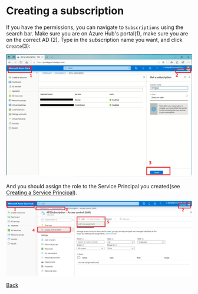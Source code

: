 # Creating a subscription

If you have the permissions, you can navigate to `Subscriptions` using
the search bar. Make sure you are on Azure Hub's portal(1), make sure you are on the correct AD (2).
Type in the subscription name you want, and click `Create`(3):

![pics/creating_a_subscription.png](pics/creating_a_subscription.png)


And you should assign the role to the Service Principal you created(see [Creating a Service Principal](creating_service_principal.md)).

![pics/add_role_assignment1.png](pics/add_role_assignment1.png)


[Back](Readme.md)
